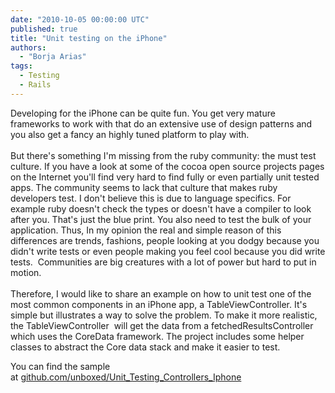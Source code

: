 ```yaml
---
date: "2010-10-05 00:00:00 UTC"
published: true
title: "Unit testing on the iPhone"
authors:
  - "Borja Arias"
tags:
  - Testing
  - Rails
---
```


<p>Developing for the iPhone can be quite fun. You get very mature frameworks to work with that do an extensive use of design patterns and you also get a fancy an highly tuned platform to play with.<br />
<br />
But there&#39;s something I&#39;m missing from the ruby community: the must test culture. If you have a look at some of the cocoa open source projects pages on the Internet you&#39;ll find very hard to find fully or even partially unit tested apps. The community seems to lack that culture that makes ruby developers test. I don&#39;t believe this is due to language specifics. For example ruby doesn&#39;t check the types or doesn&#39;t have a compiler to look after you. That&#39;s just the blue print. You also need to test the bulk of your application. Thus, In my opinion the real and simple reason of this differences are trends, fashions, people looking at you dodgy because you didn&#39;t write tests or even people making you feel cool because you did write tests. &nbsp;Communities are big creatures with a lot of power but hard to put in motion.<br />
<br />
Therefore, I would like to share an example on how to unit test one of the most common components in an iPhone app, a TableViewController. It&#39;s simple but illustrates a way to solve the problem. To make it more realistic, the TableViewController &nbsp;will get the data from a fetchedResultsController which uses the CoreData framework. The project includes some helper classes to abstract the Core data stack and make it easier to test.</p>
<p>You can find the sample at&nbsp;<a href="http://github.com/unboxed/Unit_Testing_Controllers_Iphone">github.com/unboxed/Unit_Testing_Controllers_Iphone</a></p>
<p>&nbsp;</p>

